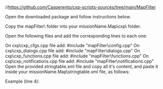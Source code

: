 //https://github.com/Casperento/cxp-scripts-sources/tree/main/MapFilter



Open the downloaded package and follow instructions below.

Copy the mapFilter\ folder into your missionName.Map\cxp\ folder.

Open the following files and add the corresponding lines to each one:

On cxp\cxp_cfgs.cpp file add:
#include "mapFilter\config.cpp"
On cxp\cxp_dialogs.cpp file add:
#include "mapFilter\dialogs.cpp"
On cxp\cxp_functions.cpp file add:
#include "mapFilter\functions.cpp"
On cxp\cxp_notifications.cpp file add:
#include "mapFilter\notifications.cpp"
Open the provided stringtable.xml file and copy all it's content, and paste it inside your missionName.Map\stringtable.xml file, as follows:

Example (line 4):

